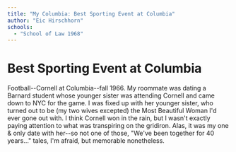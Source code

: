 ```yaml
---
title: "My Columbia: Best Sporting Event at Columbia"
author: "Eic Hirschhorn"
schools:
  - "School of Law 1968"
---
```


# Best Sporting Event at Columbia

Football--Cornell at Columbia--fall 1966.  My roommate was dating a Barnard student whose younger sister was attending Cornell and came down to NYC for the game.  I was fixed up with her younger sister, who turned out to be (my two wives excepted) the Most Beautiful Woman I'd ever gone out with.  I think Cornell won in the rain, but I wasn't exactly paying attention to what was transpiring on the gridiron.  Alas, it was my one & only date with her--so not one of those, "We've been together for 40 years..." tales, I'm afraid, but memorable nonetheless.
